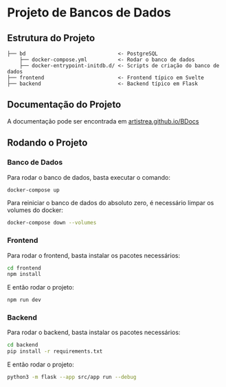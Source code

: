 # Projeto de Bancos de Dados

## Estrutura do Projeto

```
├── bd                              <- PostgreSQL
    ├── docker-compose.yml          <- Rodar o banco de dados
    ├── docker-entrypoint-initdb.d/ <- Scripts de criação do banco de dados
├── frontend                        <- Frontend típico em Svelte
├── backend                         <- Backend típico em Flask

```
## Documentação do Projeto
A documentação pode ser encontrada em
[artistrea.github.io/BDocs](https://artistrea.github.io/BDocs/)

## Rodando o Projeto

### Banco de Dados

Para rodar o banco de dados, basta executar o comando:

```bash
docker-compose up
```

Para reiniciar o banco de dados do absoluto zero, é necessário limpar os volumes do docker:

```bash
docker-compose down --volumes
```

### Frontend

Para rodar o frontend, basta instalar os pacotes necessários:

```bash
cd frontend
npm install
```

E então rodar o projeto:

```bash
npm run dev
```

### Backend

Para rodar o backend, basta instalar os pacotes necessários:

```bash
cd backend
pip install -r requirements.txt
```

E então rodar o projeto:

```bash
python3 -m flask --app src/app run --debug
```
